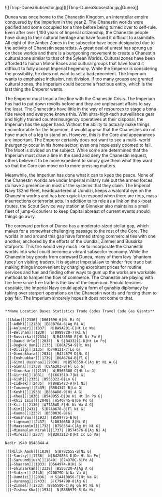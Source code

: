 ![[TImp-DuneaSubsector.jpg]][[TImp-DuneaSubsector.jpg|Dunea]]

Dunea was once home to the Chanestin Kingdom, an interstellar empire conquered by the Imperium in the year 2. The Chanestin worlds were pacified and some occupied for a time before being turned over to self-rule. Even after over 1,100 years of Imperial citizenship, the Chanestin people have clung to their cultural heritage and have found it difficult to assimilate. All eight of the Amber Zones in the subsector have been designated due to the activity of Chanestin separatists. A great deal of unrest has sprung up on these worlds and there is a burgeoning movement to create a Chanestin cultural zone similar to that of the Sylean Worlds. Cultural zones have been afforded to human Minor Races and cultural groups that have found it difficult to fully accept Imperial hegemony. While the Emperor is considering the possibility, he does not want to set a bad precedent. The Imperium wants to emphasise inclusion, not division. If too many groups are granted cultural zones, the Imperium could become a fractious entity, which is the last thing the Emperor wants.

The Emperor must tread a fine line with the Chanestin Crisis. The Imperium has had to put down revolts before and they are unpleasant affairs to say the least. The Chanestins have little in the way of resources to stage a bona fide revolt and everyone knows this. With ultra-high-tech surveillance gear and  highly trained counterinsurgency operatives at their disposal, the Imperium has the upper hand. Without the ability to actually make things uncomfortable for the Imperium, it would appear that the Chanestins do not have much of a leg to stand on. However, this is the Core and appearances are important. The Emperor certainly does not want to see a multi- world insurgency occur in his home sector, even one hopelessly doomed to fail. The Moot is divided on the subject. While some are determined that the Imperium must draw a line in the sand and deny the Chanestin request, others believe it to be more expedient to simply give them what they want so that the Core can move on to more pressing matters.

Meanwhile, the Imperium has done what it can to keep the peace. None of the Chanestin worlds are under Imperial military rule but the armed forces do have a presence on most of the systems that they claim. The Imperial Navy 132nd Fleet, headquartered at Uundizi, keeps a watchful eye on the Chanestin worlds and has been quick to respond when there are riots, mass insurrections or terrorist acts. In addition to its role as a link on the x-boat routes, the Scout Service way station at Ginnekar also maintains a small fleet of jump-6 couriers to keep Capital abreast of current events should things go awry.

The coreward portion of Dunea has a moderate-sized stellar gap, which makes for a somewhat challenging passage to the rest of the Core. The worlds in and around this gap have formed strong commercial ties with one another, anchored by the efforts of the Uundizi, Zimmel and Bussirka starports. This trio would very much like to incorporate the Chanestin worlds into what could become a vibrant subsector economy. While the Chanestin buy goods from coreward Dunea, many of them levy ‘phantom taxes’ on visiting traders. It is against Imperial law to hinder free trade but making things inconvenient by charging exorbitant prices for routine services and fuel and finding other ways to gum up the works are workable methods to hamper the flow of commerce. The Chanestin are playing with fire here since free trade is the law of the Imperium. Should tensions escalate, the Imperial Navy could apply a form of gunship diplomacy by taking over starport operations on the Chanestin worlds and forcing them to play fair. The Imperium sincerely hopes it does not come to that.

```

**Name Location Bases Statistics Trade Codes Travel Code Gas Giants**

|[[Adan]]|2336| |D661696-6|Ni Ri G|
|[[~Adkhi]]|2138| |E88876A-6|Ag Ri A|
|[[~Anlumir]]|1837|  N|BA9A201-E|Ht Lo Wa|
|[[~Bellham]]|1838|  S|D989720-7|Ri G|
|[[~Bussirka]]|2334|  N|B433550-E|Ht Ni Po G|
|[[~Daaud Urle]]|2037|  N S|B433211-D|Ht Lo Po|
|[[~Degkak Uun]]|2133| |E88A754-9|Ri Wa|
|[[~Diliig]]|2135| |D749121-7|Lo G|
|[[~Dindakhara]]|2034| |B424579-D|Ni G|
|[[~Enshuukkar]]|1739| |B6A6764-B|Fl G|
|[[~Gimmi Uusshaa]]|2038|  N|B576550-C|Ag Ht Ni A G|
|[[~Ginna]]|1738| |C8A6203-B|Fl Lo G|
|[[~Ginnakar]]|2139|  W|B565300-C|Ht Lo G|
|[[~Girrik]]|1831|  S|C663510-7|Ni G|
|[[~Gish]]|2335| |B555322-B|Lo G|
|[[~Iidkek]]|2435|  N|BAB5423-A|Fl Ni|
|[[~Innameg]]|2439| |B584342-B|Lo G|
|[[~Keshi]]|1938| |B566AD8-9|Hi A G|
|[[~Khea]]|1836| |B540955-D|De Hi Ht In Po G|
|[[~Khii Isis]]|2040| |A540745-B|De Po G|
|[[~Kiir]]|2136| |A77A5AD-F|Ht Ni Wa A G|
|[[~Kim]]|2431|  S|D7A8678-8|Fl Ni G|
|[[~Kuuma]]|2232| |B538836-B|G|
|[[~Kuushruu]]|1933| |B599775-B|G|
|[[~Ligemum]]|2437|  S|D636650-8|Ni G|
|[[~Maasaanin]]|1732| |B758554-C|Ag Ht Ni G|
|[[~Minamulam Kirak]]|1737| |B574576-B|Ag Ni A|
|[[~Mirezi]]|2237|  N|B203212-D|Ht Ic Lo Va|

Nadir 1940 B548844-A

|[[Rilik Aash]]|1839|  S|B782555-B|Ni G|
|[[~Santry]]|1736|  N|B420853-D|De Ht Na Po|
|[[~Saruumdiiush]]|1840| |E7437BC-6|Po A|
|[[~Shaaram]]|1833| |D564974-8|Hi G|
|[[~Shinzarkan]]|2338| |B555720-A|Ag A G|
|[[~Sidzer]]|2140| |C20079D-A|Na Va A|
|[[~Uundizi]]|2036|  N S|A410856-F|Ht Na G|
|[[~Uuramag]]|2433|  S|C794798-8|Ag G|
|[[~Zimmel]]|1733| |B865500-C|Ag Ga Ht Ni G|
|[[~Zishma Kha]]|1934|  N|B886979-8|Ga Hi|
